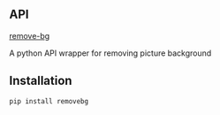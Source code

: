 ## API

[remove-bg](https://www.remove.bg/)

A python API wrapper for removing picture background

## Installation

```
pip install removebg
```
